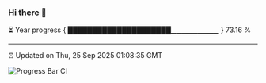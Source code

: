 ### Hi there 👋

⏳ Year progress { █████████████████████▁▁▁▁▁▁▁▁▁ } 73.16 %

---

⏰ Updated on Thu, 25 Sep 2025 01:08:35 GMT

![Progress Bar CI](https://github.com/liununu/liununu/workflows/Progress%20Bar%20CI/badge.svg)
